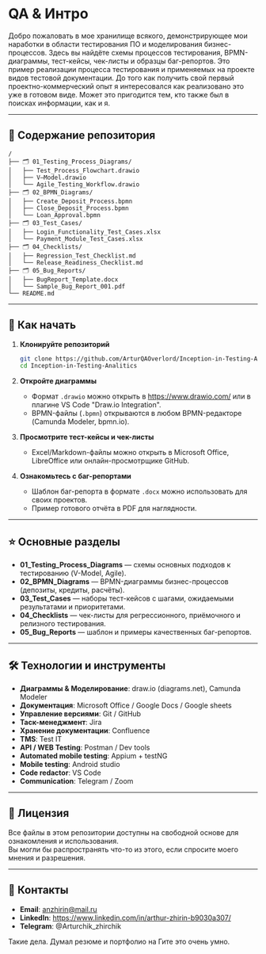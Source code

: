 # QA & Интро

Добро пожаловать в мое хранилище всякого, демонстрирующее мои наработки в области тестирования ПО и моделирования бизнес-процессов. Здесь вы найдёте схемы процессов тестирования, BPMN-диаграммы, тест-кейсы, чек-листы и образцы баг-репортов. Это пример реализации процесса тестирования и применяемых на проекте видов тестовой документации. До того как получить свой первый проектно-коммерческий опыт я интересовался как реализовано это уже в готовом виде. Может это пригодится тем, кто также был в поисках информации, как и я.

---

## 📂 Содержание репозитория

```
/
├── 🗂️ 01_Testing_Process_Diagrams/
│   ├── Test_Process_Flowchart.drawio
│   ├── V–Model.drawio
│   └── Agile_Testing_Workflow.drawio
├── 🗂️ 02_BPMN_Diagrams/
│   ├── Create_Deposit_Process.bpmn
│   ├── Close_Deposit_Process.bpmn
│   └── Loan_Approval.bpmn
├── 🗂️ 03_Test_Cases/
│   ├── Login_Functionality_Test_Cases.xlsx
│   └── Payment_Module_Test_Cases.xlsx
├── 🗂️ 04_Checklists/
│   ├── Regression_Test_Checklist.md
│   └── Release_Readiness_Checklist.md
├── 🗂️ 05_Bug_Reports/
│   ├── BugReport_Template.docx
│   └── Sample_Bug_Report_001.pdf
└── README.md
```

---

## 🚀 Как начать

1. **Клонируйте репозиторий**  
   ```bash
   git clone https://github.com/ArturQAOverlord/Inception-in-Testing-Analitics.git
   cd Inception-in-Testing-Analitics
   ```

2. **Откройте диаграммы**  
   - Формат `.drawio` можно открыть в https://www.drawio.com/ или в плагине VS Code "Draw.io Integration".  
   - BPMN-файлы (`.bpmn`) открываются в любом BPMN-редакторе (Camunda Modeler, bpmn.io).

3. **Просмотрите тест-кейсы и чек-листы**  
   - Excel/Markdown-файлы можно открыть в Microsoft Office, LibreOffice или онлайн-просмотрщике GitHub.

4. **Ознакомьтесь с баг-репортами**  
   - Шаблон баг-репорта в формате `.docx` можно использовать для своих проектов.  
   - Пример готового отчёта в PDF для наглядности.

---

## ⭐ Основные разделы

- **01_Testing_Process_Diagrams** — схемы основных подходов к тестированию (V-Model, Agile).  
- **02_BPMN_Diagrams** — BPMN-диаграммы бизнес-процессов (депозиты, кредиты, расчёты).  
- **03_Test_Cases** — наборы тест-кейсов с шагами, ожидаемыми результатами и приоритетами.  
- **04_Checklists** — чек-листы для регрессионного, приёмочного и релизного тестирования.  
- **05_Bug_Reports** — шаблон и примеры качественных баг-репортов.

---

## 🛠 Технологии и инструменты

- **Диаграммы & Моделирование**: draw.io (diagrams.net), Camunda Modeler  
- **Документация**: Microsoft Office / Google Docs / Google sheets
- **Управление версиями**: Git / GitHub
- **Таск-менеджмент**: Jira
- **Хранение документации**: Confluence
- **TMS**: Test IT
- **API / WEB Testing**: Postman / Dev tools
- **Automated mobile testing**: Appium + testNG
- **Mobile testing**: Android studio
- **Code redactor**: VS Code
- **Communication**: Telegram / Zoom 
---

## 📄 Лицензия

Все файлы в этом репозитории доступны на свободной основе для ознакомления и использования.  
Вы могли бы распространять что-то из этого, если спросите моего мнения и разрешения.

---

## 🤝 Контакты

- **Email**: anzhirin@mail.ru 
- **LinkedIn**: https://www.linkedin.com/in/arthur-zhirin-b9030a307/  
- **Telegram**: @Arturchik_zhirchik

Такие дела. Думал резюме и портфолио на Гите это очень умно.
